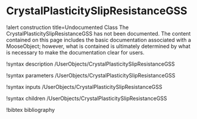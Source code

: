 <!-- MOOSE Documentation Stub: Remove this when content is added. -->

# CrystalPlasticitySlipResistanceGSS

!alert construction title=Undocumented Class
The CrystalPlasticitySlipResistanceGSS has not been documented. The content contained on this page
includes the basic documentation associated with a MooseObject; however, what is contained is
ultimately determined by what is necessary to make the documentation clear for users.

!syntax description /UserObjects/CrystalPlasticitySlipResistanceGSS

!syntax parameters /UserObjects/CrystalPlasticitySlipResistanceGSS

!syntax inputs /UserObjects/CrystalPlasticitySlipResistanceGSS

!syntax children /UserObjects/CrystalPlasticitySlipResistanceGSS

!bibtex bibliography

